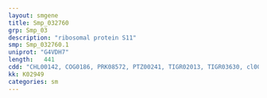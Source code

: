 ```yaml
---
layout: smgene
title: Smp_032760
grp: Smp_03
description: "ribosomal protein S11"
smp: Smp_032760.1
uniprot: "G4VDH7"
length:   441
cdd: "CHL00142, COG0186, PRK08572, PTZ00241, TIGR02013, TIGR03630, cl00351, pfam00366"
kk: K02949
categories: sm
---
```

